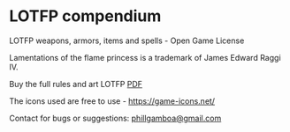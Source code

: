 # LOTFP compendium

LOTFP weapons, armors, items and spells - Open Game License

Lamentations of the flame princess is a trademark of James Edward Raggi IV.

Buy the full rules and art LOTFP [PDF](https://www.drivethrurpg.com/product/117262/LotFP-Rules-%26-Magic-Full-Version?filters=0_0_0_0&manufacturers_id=2795)

The icons used are free to use - https://game-icons.net/

Contact for bugs or suggestions: phillgamboa@gmail.com

